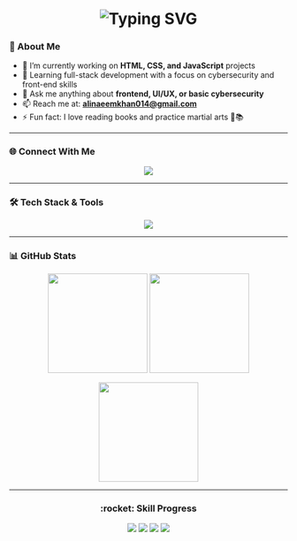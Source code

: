 <h1 align="center">
  <img src="https://readme-typing-svg.demolab.com?font=Fira+Code&weight=500&size=26&pause=1000&color=00FFD1&center=true&vCenter=true&width=600&lines=Hey+%F0%9F%91%8B%2C+Ali+Naeem+Here;Frontend+Dev+%F0%9F%9A%80+%7C+Cybersecurity+Student;Crafting+Modern+UIs+with+TailwindCSS;Learning+JS+and+Backend+Techs+%F0%9F%92%BB;Code.+Create.+Conquer." alt="Typing SVG" />
</h1>

### :rocket: About Me
- :telescope: I’m currently working on <strong>HTML, CSS, and JavaScript</strong> projects  
- :seedling: Learning full-stack development with a focus on cybersecurity and front-end skills  
- :speech_balloon: Ask me anything about <strong>frontend, UI/UX, or basic cybersecurity</strong>  
- :mailbox: Reach me at: <strong>alinaeemkhan014@gmail.com</strong>  
- :zap: Fun fact: I love reading books and practice martial arts 🥋📚  

---

### :globe_with_meridians: Connect With Me
<p align="center">
  <a href="mailto:alinaeemkhan014@gmail.com">
    <img src="https://img.shields.io/badge/Gmail-alinaeemkhan014@gmail.com-D14836?style=for-the-badge&logo=gmail&logoColor=white"/>
  </a>
</p>

---

### :hammer_and_wrench: Tech Stack & Tools
<p align="center">
  <img src="https://skillicons.dev/icons?i=html,css,js,react,tailwind,git,github,vscode,figma,linux,npm,vercel&perline=8" />
</p>

---

### :bar_chart: GitHub Stats
<p align="center">
  <img src="https://github-readme-stats.vercel.app/api?username=alinaeem-011&show_icons=true&theme=tokyonight&hide=issues&border_radius=10" height="180"/>
  <img src="https://github-readme-stats.vercel.app/api/top-langs/?username=alinaeem-011&layout=compact&theme=tokyonight&border_radius=10" height="180"/>
</p>
<p align="center">
  <img src="https://github-readme-streak-stats.herokuapp.com?user=alinaeem-011&theme=tokyonight&date_format=M%20j%5B%2C%20Y%5D&border_radius=10" height="180"/>
</p>

---

<h3 align="center">:rocket: Skill Progress</h3>
<p align="center">
  <img src="https://img.shields.io/badge/HTML-Intermediate-%23E34F26?style=for-the-badge&logo=html5&logoColor=white" />
  <img src="https://img.shields.io/badge/CSS-Intermediate-%231572B6?style=for-the-badge&logo=css3&logoColor=white" />
  <img src="https://img.shields.io/badge/JavaScript-Beginner-%23F7DF1E?style=for-the-badge&logo=javascript&logoColor=black" />
  <img src="https://img.shields.io/badge/TailwindCSS-Learning-%2338BDF8?style=for-the-badge&logo=tailwindcss&logoColor=white" />
</p>
